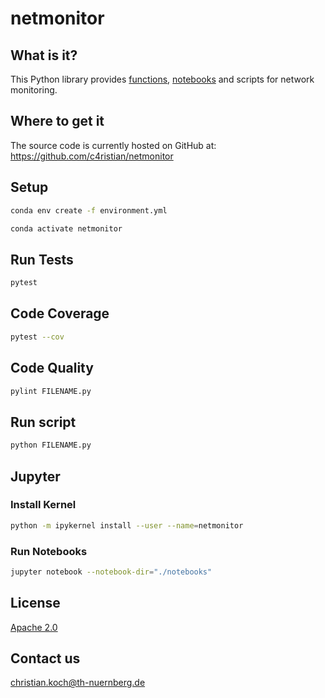 # netmonitor

## What is it?
This Python library provides [functions](netmonitor/commons.py), [notebooks](notebooks) 
and scripts for network monitoring.

## Where to get it
The source code is currently hosted on GitHub at:
https://github.com/c4ristian/netmonitor

## Setup
```sh
conda env create -f environment.yml

conda activate netmonitor
```

## Run Tests
```sh
pytest
```

## Code Coverage
```sh
pytest --cov
```

## Code Quality
```sh
pylint FILENAME.py
```

## Run script
```sh
python FILENAME.py
```

## Jupyter
### Install Kernel 
```sh
python -m ipykernel install --user --name=netmonitor
```

### Run Notebooks
```sh
jupyter notebook --notebook-dir="./notebooks"
```

## License
[Apache 2.0](LICENSE.txt)


## Contact us
[christian.koch@th-nuernberg.de](mailto:christian.koch@th-nuernberg.de)
